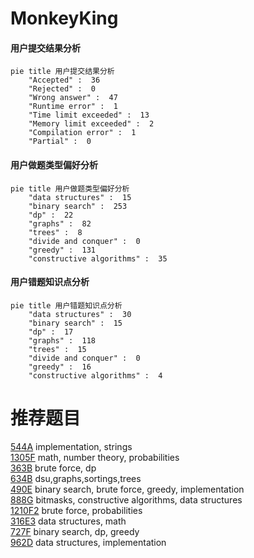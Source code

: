 # MonkeyKing

<!-- tabs:start -->



#### **用户提交结果分析**

```mermaid
pie title 用户提交结果分析
    "Accepted" :  36
    "Rejected" :  0
    "Wrong answer" :  47
    "Runtime error" :  1
    "Time limit exceeded" :  13
    "Memory limit exceeded" :  2
    "Compilation error" :  1
    "Partial" :  0
```

#### **用户做题类型偏好分析**

```mermaid
pie title 用户做题类型偏好分析
    "data structures" :  15
    "binary search" :  253
    "dp" :  22
    "graphs" :  82
    "trees" :  8
    "divide and conquer" :  0
    "greedy" :  131
    "constructive algorithms" :  35
```
#### **用户错题知识点分析**

```mermaid
pie title 用户错题知识点分析
    "data structures" :  30
    "binary search" :  15
    "dp" :  17
    "graphs" :  118
    "trees" :  15
    "divide and conquer" :  0
    "greedy" :  16
    "constructive algorithms" :  4
```



<!-- tabs:end -->
# 推荐题目
[544A](https://codeforces.com/contest/544/problem/A)		implementation,
                        strings		  
[1305F](https://codeforces.com/contest/1305/problem/F)		math,
                        number theory,
                        probabilities		  
[363B](https://codeforces.com/contest/363/problem/B)		brute force,
                        dp		  
[634B](https://codeforces.com/contest/634/problem/B)		dsu,graphs,sortings,trees		  
[490E](https://codeforces.com/contest/490/problem/E)		binary search,
                        brute force,
                        greedy,
                        implementation		  
[888G](https://codeforces.com/contest/888/problem/G)		bitmasks,
                        constructive algorithms,
                        data structures		  
[1210F2](https://codeforces.com/contest/1210F/problem/2)		brute force,
                        probabilities		  
[316E3](https://codeforces.com/contest/316E/problem/3)		data structures,
                        math		  
[727F](https://codeforces.com/contest/727/problem/F)		binary search,
                        dp,
                        greedy		  
[962D](https://codeforces.com/contest/962/problem/D)		data structures,
                        implementation		  
